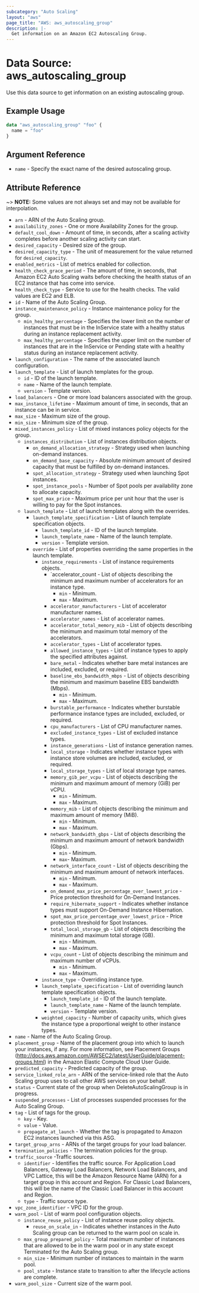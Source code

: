 ```yaml
---
subcategory: "Auto Scaling"
layout: "aws"
page_title: "AWS: aws_autoscaling_group"
description: |-
  Get information on an Amazon EC2 Autoscaling Group.
---
```


# Data Source: aws_autoscaling_group

Use this data source to get information on an existing autoscaling group.

## Example Usage

```terraform
data "aws_autoscaling_group" "foo" {
  name = "foo"
}
```

## Argument Reference

* `name` - Specify the exact name of the desired autoscaling group.

## Attribute Reference

~> **NOTE:** Some values are not always set and may not be available for
interpolation.

* `arn` - ARN of the Auto Scaling group.
* `availability_zones` - One or more Availability Zones for the group.
* `default_cool_down` - Amount of time, in seconds, after a scaling activity completes before another scaling activity can start.
* `desired_capacity` - Desired size of the group.
* `desired_capacity_type` - The unit of measurement for the value returned for `desired_capacity`.
* `enabled_metrics` - List of metrics enabled for collection.
* `health_check_grace_period` - The amount of time, in seconds, that Amazon EC2 Auto Scaling waits before checking the health status of an EC2 instance that has come into service.
* `health_check_type` - Service to use for the health checks. The valid values are EC2 and ELB.
* `id` - Name of the Auto Scaling Group.
* `instance_maintenance_policy` - Instance maintenance policy for the group.
    * `min_healthy_percentage` - Specifies the lower limit on the number of instances that must be in the InService state with a 
healthy status during an instance replacement activity.
    * `max_healthy_percentage` - Specifies the upper limit on the number of instances that are in the InService or Pending state 
with a healthy status during an instance replacement activity.
* `launch_configuration` - The name of the associated launch configuration.
* `launch_template` - List of launch templates for the group.
    * `id` - ID of the launch template.
    * `name` - Name of the launch template.
    * `version` - Template version.
* `load_balancers` - One or more load balancers associated with the group.
* `max_instance_lifetime` - Maximum amount of time, in seconds, that an instance can be in service.
* `max_size` - Maximum size of the group.
* `min_size` - Minimum size of the group.
* `mixed_instances_policy` - List of mixed instances policy objects for the group.
    * `instances_distribution` - List of instances distribution objects.
        * `on_demand_allocation_strategy` - Strategy used when launching on-demand instances.
        * `on_demand_base_capacity` -  Absolute minimum amount of desired capacity that must be fulfilled by on-demand instances.
        * `spot_allocation_strategy` - Strategy used when launching Spot instances.
        * `spot_instance_pools` - Number of Spot pools per availability zone to allocate capacity.
        * `spot_max_price` - Maximum price per unit hour that the user is willing to pay for the Spot instances.
    * `launch_template` - List of launch templates along with the overrides.
        * `launch_template_specification` - List of launch template specification objects.
            * `launch_template_id` - ID of the launch template.
            * `launch_template_name` - Name of the launch template.
            * `version` - Template version.
        * `override` - List of properties overriding the same properties in the launch template.
            * `instance_requirements` - List of instance requirements objects.
                * `accelerator_count - List of objects describing the minimum and maximum number of accelerators for an instance type.
                    * `min` - Minimum.
                    * `max` - Maximum.
                * `accelerator_manufacturers` - List of accelerator manufacturer names.
                * `accelerator_names` - List of accelerator names.
                * `accelerator_total_memory_mib` - List of objects describing the minimum and maximum total memory of the accelerators.
                * `accelerator_types` - List of accelerator types.
                * `allowed_instance_types` - List of instance types to apply the specified attributes against.
                * `bare_metal` - Indicates whether bare metal instances are included, excluded, or required.
                * `baseline_ebs_bandwidth_mbps` - List of objects describing the minimum and maximum baseline EBS bandwidth (Mbps).
                    * `min` - Minimum.
                    * `max` - Maximum.
                * `burstable_performance` - Indicates whether burstable performance instance types are included, excluded, or required.
                * `cpu_manufacturers` - List of CPU manufacturer names.
                * `excluded_instance_types` - List of excluded instance types.
                * `instance_generations` - List of instance generation names.
                * `local_storage` - Indicates whether instance types with instance store volumes are included, excluded, or required.
                * `local_storage_types` - List of local storage type names.
                * `memory_gib_per_vcpu` - List of objects describing the minimum and maximum amount of memory (GiB) per vCPU.
                    * `min` - Minimum.
                    * `max` - Maximum.
                * `memory_mib` - List of objects describing the minimum and maximum amount of memory (MiB).
                    * `min` - Minimum.
                    * `max` - Maximum.
                * `network_bandwidth_gbps` - List of objects describing the minimum and maximum amount of network bandwidth (Gbps).
                    * `min` - Minimum.
                    * `max`- Maximum.
                * `network_interface_count` - List of objects describing the minimum and maximum amount of network interfaces.
                    * `min` - Minimum.
                    * `max` - Maximum.
                * `on_demand_max_price_percentage_over_lowest_price` - Price protection threshold for On-Demand Instances.
                * `require_hibernate_support` - Indicates whether instance types must support On-Demand Instance Hibernation.
                * `spot_max_price_percentage_over_lowest_price` - Price protection threshold for Spot Instances.
                * `total_local_storage_gb` - List of objects describing the minimum and maximum total storage (GB).
                    * `min` - Minimum.
                    * `max` - Maximum.
                * `vcpu_count` - List of objects describing the minimum and maximum number of vCPUs.
                    * `min` - Minimum.
                    * `max` - Maximum.
            * `instance_type` - Overriding instance type.
            * `launch_template_specification` - List of overriding launch template specification objects.
                * `launch_template_id` - ID of the launch template.
                * `launch_template_name` - Name of the launch template.
                * `version` - Template version.
            * `weighted_capacity` - Number of capacity units, which gives the instance type a proportional weight to other instance types.
* `name` - Name of the Auto Scaling Group.
* `placement_group` - Name of the placement group into which to launch your instances, if any. For more information, see Placement Groups (http://docs.aws.amazon.com/AWSEC2/latest/UserGuide/placement-groups.html) in the Amazon Elastic Compute Cloud User Guide.
* `predicted_capacity` - Predicted capacity of the group.
* `service_linked_role_arn` - ARN of the service-linked role that the Auto Scaling group uses to call other AWS services on your behalf.
* `status` - Current state of the group when DeleteAutoScalingGroup is in progress.
* `suspended_processes` - List of processes suspended processes for the Auto Scaling Group.
* `tag` - List of tags for the group.
    * `key` - Key.
    * `value` - Value.
    * `propagate_at_launch` - Whether the tag is propagated to Amazon EC2 instances launched via this ASG.
* `target_group_arns` - ARNs of the target groups for your load balancer.
* `termination_policies` - The termination policies for the group.
* `traffic_source` -Traffic sources.
    * `identifier` - Identifies the traffic source. For Application Load Balancers, Gateway Load Balancers, Network Load Balancers, and VPC Lattice, this will be the Amazon Resource Name (ARN) for a target group in this account and Region. For Classic Load Balancers, this will be the name of the Classic Load Balancer in this account and Region.
    * `type` - Traffic source type.
* `vpc_zone_identifier` - VPC ID for the group.
* `warm_pool` - List of warm pool configuration objects.
    * `instance_reuse_policy` - List of instance reuse policy objects.
        * `reuse_on_scale_in` - Indicates whether instances in the Auto Scaling group can be returned to the warm pool on scale in.
    * `max_group_prepared_policy` - Total maximum number of instances that are allowed to be in the warm pool or in any state except Terminated for the Auto Scaling group.
    * `min_size` - Minimum number of instances to maintain in the warm pool.
    * `pool_state` - Instance state to transition to after the lifecycle actions are complete.
* `warm_pool_size` - Current size of the warm pool.

